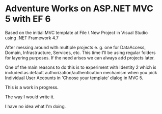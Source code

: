 # Adventure Works on ASP.NET MVC 5 with EF 6 

Based on the initial MVC template at File \ New Project in Visual Studio 
using .NET Framework 4.7

After messing around with multiple projects e. g. one for DataAccess, Domain, 
Infrastructure, Services, etc. This time I'll be using regular folders for 
layering purposes. If the need arises we can always add projects later.

One of the main reasons to do this is to experiment with Identity 2 which is 
included as default authorization/authentication mechanism when you pick 
Individual User Accounts in 'Choose your template' dialog in MVC 5.

This is a work in progress. 

The way I would write it.

I have no idea what I'm doing.
